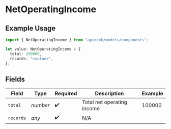 # NetOperatingIncome

## Example Usage

```typescript
import { NetOperatingIncome } from "apideck/models/components";

let value: NetOperatingIncome = {
  total: 200000,
  records: "<value>",
};
```

## Fields

| Field                      | Type                       | Required                   | Description                | Example                    |
| -------------------------- | -------------------------- | -------------------------- | -------------------------- | -------------------------- |
| `total`                    | *number*                   | :heavy_check_mark:         | Total net operating income | 100000                     |
| `records`                  | *any*                      | :heavy_check_mark:         | N/A                        |                            |